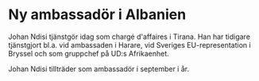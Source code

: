 # Ny ambassadör i Albanien

Johan Ndisi tjänstgör idag som chargé d'affaires i Tirana. Han har tidigare tjänstgjort bl.a. vid ambassaden i Harare, vid Sveriges EU-representation i Bryssel och som gruppchef på UD:s Afrikaenhet.

Johan Ndisi tillträder som ambassadör i september i år.
